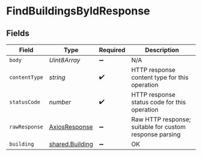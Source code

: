 # FindBuildingsByIdResponse


## Fields

| Field                                                     | Type                                                      | Required                                                  | Description                                               |
| --------------------------------------------------------- | --------------------------------------------------------- | --------------------------------------------------------- | --------------------------------------------------------- |
| `body`                                                    | *Uint8Array*                                              | :heavy_minus_sign:                                        | N/A                                                       |
| `contentType`                                             | *string*                                                  | :heavy_check_mark:                                        | HTTP response content type for this operation             |
| `statusCode`                                              | *number*                                                  | :heavy_check_mark:                                        | HTTP response status code for this operation              |
| `rawResponse`                                             | [AxiosResponse](https://axios-http.com/docs/res_schema)   | :heavy_minus_sign:                                        | Raw HTTP response; suitable for custom response parsing   |
| `building`                                                | [shared.Building](../../../sdk/models/shared/building.md) | :heavy_minus_sign:                                        | OK                                                        |